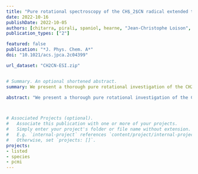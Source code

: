 ```yaml
---
title: "Pure rotational spectroscopy of the CH$_2$CN radical extended to the sub-millimeter wave spectral region"
date: 2022-10-16
publishDate: 2022-10-05
authors: [chitarra, pirali, spaniol, hearne, "Jean-Christophe Loison", "John F. Stanton", martin-drumel]
publication_types: ["2"]

featured: false
publication: "*J. Phys. Chem. A*"
doi: "10.1021/acs.jpca.2c04399"

url_dataset: "CH2CN-ESI.zip"


# Summary. An optional shortened abstract.
summary: We present a thorough pure rotational investigation of the CH2CN radical in its ground vibrational state.

abstract: "We present a thorough pure rotational investigation of the CH<sub>2</sub>CN radical in its ground vibrational state. Our measurements cover the millimeter and sub-millimeter wave spectral regions (79-860 GHz) using a W-band chirped-pulse instrument and a frequency multiplication chain-based spectrometer. The radical was produced in a flow cell at room temperature by H abstraction from acetonitrile using atomic fluorine. The newly recorded transitions of CH<sub>2</sub>CN (involving <it>N"</it> and <it>K"</it><sub>a</sub> up to 42 and 8, respectively) were combined with the literature data, leading to a refinement of the spectroscopic parameters of the species using a Watson S-reduced Hamiltonian. In particular, the <it>A</it> rotational constant and <it>K</it>-dependent parameters are significantly better determined than in previous studies. The present model, which reproduces all experimental transitions to their experimental accuracy, allows for confident searches for the radical in cold to warm environments of the interstellar medium."



# Associated Projects (optional).
#   Associate this publication with one or more of your projects.
#   Simply enter your project's folder or file name without extension.
#   E.g. `internal-project` references `content/project/internal-project/index.md`.
#   Otherwise, set `projects: []`.
projects:
- listed
- species
- pcmi
---
```


